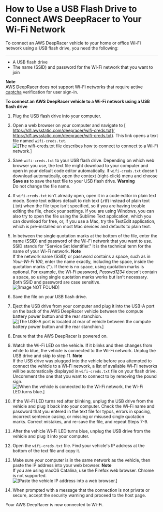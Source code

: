 # How to Use a USB Flash Drive to Connect AWS DeepRacer to Your Wi\-Fi Network<a name="deepracer-troubleshooting-wifi-connection-first-time"></a>

 To connect an AWS DeepRacer vehicle to your home or office Wi\-Fi network using a USB flash drive, you need the following:

****
+ A USB flash drive
+ The name \(SSID\) and password for the Wi\-Fi network that you want to join

**Note**  
 AWS DeepRacer does not support Wi\-Fi networks that require active [captcha](https://en.wikipedia.org/wiki/CAPTCHA) verification for user sign\-in\. 

**To connect an AWS DeepRacer vehicle to a Wi\-Fi network using a USB flash drive**

1. Plug the USB flash drive into your computer\.

1. Open a web browser on your computer and navigate to [ https://d1.awsstatic.com/deepracer/wifi-creds.txt]( https://d1.awsstatic.com/deepracer/wifi-creds.txt)\. This link opens a text file named `wifi-creds.txt`\.  
![\[The wifi-creds.txt file describes how to connect to connect to a Wi-Fi network.\]](http://docs.aws.amazon.com/deepracer/latest/developerguide/images/deepracer-wifi-USB-text-file.png)

1. Save `wifi-creds.txt` to your USB flash drive\. Depending on which web browser you use, the text file might download to your computer and open in your default code editor automatically\. If `wifi-creds.txt` doesn't download automatically, open the context \(right\-click\) menu and choose **Save as** to save the text file to your USB flash drive\.
**Warning**  
Do not change the file name\.

1. If `wifi-creds.txt` isn't already open, open it in a code editor in plain text mode\. Some text editors default to rich text \(\.rtf\) instead of plain text \(\.txt\) when the file type isn't specified, so if you are having trouble editing the file, check your settings\. If you are using Windows, you can also try to open the file using the Sublime Text application, which you can download for free, or, if you use a Mac, try the TextEdit application, which is pre\-installed on most Mac devices and defaults to plain text\.

1. In between the single quotation marks at the bottom of the file, enter the name \(SSID\) and password of the Wi\-Fi network that you want to use\. SSID stands for "Service Set Identifier\." It is the technical term for the name of your Wi\-Fi network\. 
**Note**  
If the network name \(SSID\) or password contains a space, such as in *Your\-Wi\-Fi 100*, enter the name exactly, including the space, inside the quotation marks \(''\)\. If there is no space, using quotation marks is optional\. For example, the Wi\-Fi password, *Passwd1234* doesn't contain a space, so using single quotation marks works but isn't necessary\. Both SSID and password are case sensitive\.  
![\[Image NOT FOUND\]](http://docs.aws.amazon.com/deepracer/latest/developerguide/images/deepracer-wifi-password-example.png)

1. Save the file on your USB flash drive\.

1. Eject the USB drive from your computer and plug it into the USB\-A port on the back of the AWS DeepRacer vehicle between the compute battery power button and the rear stanchion\.  
![\[The USB-A port is located at rear of vehicle between the compute battery power button and the rear stanchion.\]](http://docs.aws.amazon.com/deepracer/latest/developerguide/images/deepracer-USB-port.png)

1. Ensure that the AWS DeepRacer is powered on\.

1. Watch the Wi\-Fi LED on the vehicle\. If it blinks and then changes from white to blue, the vehicle is connected to the Wi\-Fi network\. Unplug the USB drive and skip to step 11\.
**Note**  
If the USB drive was plugged into the vehicle before you attempted to connect the vehicle to a Wi\-Fi network, a list of available Wi\-Fi networks will be automatically displayed in `wifi-creds.txt` file on your flash drive\. Uncomment the one that you want to connect to by removing the pound sign\.  
![\[When the vehicle is connected to the Wi-Fi network, the Wi-Fi LED.turns blue.\]](http://docs.aws.amazon.com/deepracer/latest/developerguide/images/deepracer-vehicle-wifi-LED.png)

1. If the Wi\-Fi LED turns red after blinking, unplug the USB drive from the vehicle and plug it back into your computer\. Check the Wi\-Fi name and password that you entered in the text file for typos, errors in spacing, incorrect sentence casing, or missing or misused single quotation marks\. Correct mistakes, and re\-save the file, and repeat Steps 7\-9\.

1. After the vehicle Wi\-Fi LED turns blue, unplug the USB drive from the vehicle and plug it into your computer\. 

1. Open the `wifi-creds.txt` file\. Find your vehicle's IP address at the bottom of the text file and copy it\.

1. Make sure your computer is in the same network as the vehicle, then paste the IP address into your web browser\. 
**Note**  
If you are using macOS Catalina, use the Firefox web browser\. Chrome is not supported\.  
![\[Paste the vehicle IP address into a web browser.\]](http://docs.aws.amazon.com/deepracer/latest/developerguide/images/deepracer-enter-vehicle-IP.png)

1. When prompted with a message that the connection is not private or secure, accept the security warning and proceed to the host page\. 

Your AWS DeepRacer is now connected to Wi\-Fi\.